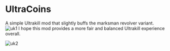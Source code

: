 # UltraCoins
A simple Ultrakill mod that slightly buffs the marksman revolver variant.
![uk1](https://github.com/GBRodrickTed/UltraCoins/assets/115361910/1dd9a682-8afc-4240-ae0a-278fb1b0a516)
I hope this mod provides a more fair and balanced Ultrakill experience overall.

![uk2](https://github.com/GBRodrickTed/UltraCoins/assets/115361910/1aa39312-dd66-497c-960d-64e39d2c7b31)
